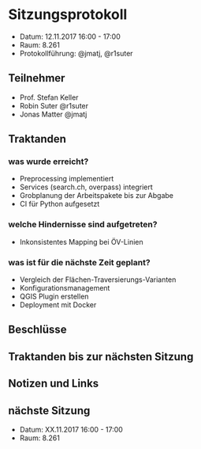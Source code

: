 # Sitzungsprotokoll

* Datum: 12.11.2017 16:00 - 17:00
* Raum: 8.261
* Protokollführung: @jmatj, @r1suter

## Teilnehmer

* Prof. Stefan Keller
* Robin Suter @r1suter
* Jonas Matter @jmatj

## Traktanden

### was wurde erreicht?
* Preprocessing implementiert
* Services (search.ch, overpass) integriert
* Grobplanung der Arbeitspakete bis zur Abgabe
* CI für Python aufgesetzt

### welche Hindernisse sind aufgetreten?

* Inkonsistentes Mapping bei ÖV-Linien

### was ist für die nächste Zeit geplant?

* Vergleich der Flächen-Traversierungs-Varianten
* Konfigurationsmanagement
* QGIS Plugin erstellen
* Deployment mit Docker

## Beschlüsse


## Traktanden bis zur nächsten Sitzung


## Notizen und Links

## nächste Sitzung

* Datum: XX.11.2017 16:00 - 17:00
* Raum: 8.261
